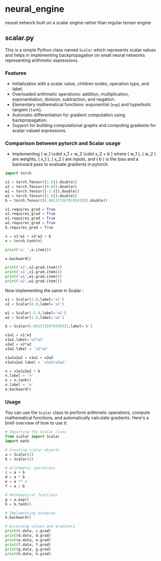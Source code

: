 # neural_engine
neural network  built on a scalar engine rather than regular tensor engine

## scalar.py

This is a simple Python class named `Scalar` which represents scalar values and helps in implementing backpropagation on small neural networks representing arithmetic expressions.

### Features

- Initialization with a scalar value, children nodes, operation type, and label.
- Overloaded arithmetic operations: addition, multiplication, exponentiation, division, subtraction, and negation.
- Elementary mathematical functions: exponential (`exp`) and hyperbolic tangent (`tanh`).
- Automatic differentiation for gradient computation using backpropagation.
- Support for building computational graphs and computing gradients for scalar-valued expressions.

### Comparison between pytorch and Scalar usage

- Implementing \[
w_1 \cdot x_1 + w_2 \cdot x_2 + b
\]
where \( w_1 \), \( w_2 \) are weights, \( x_1 \), \( x_2 \) are inputs, and \( b \) is the bias and a backward pass to evaluate gradients in pytorch

```python
import torch

x1 = torch.Tensor([2.0]).double()
x2 = torch.Tensor([0.0]).double()
w1 = torch.Tensor([-3.0]).double()
w2 = torch.Tensor([1.0]).double()
b = torch.Tensor([6.8813735870195432]).double()

x1.requires_grad = True
x2.requires_grad = True
w1.requires_grad = True
w2.requires_grad = True
b.requires_grad = True

n = x1*w1 + x2*w2 + b
o = torch.tanh(n)

print('o: ',o.item())

o.backward()

print('x2',x2.grad.item())
print('x1',x1.grad.item())
print('w1',w1.grad.item())
print('w2',w2.grad.item())
```
Now implementing the same in Scalar :

```python
x1 = Scalar(2.0,label='x1')
x2 = Scalar(0.0,label='x2')

w1 = Scalar(-3.0,label='w1')
w2 = Scalar(1.0,label='w2')

b = Scalar(6.8813735870195432,label='b')

x1w1 = x1*w1
x1w1.label='x1*w1'
x2w2 = x2*w2 
x2w2.label = 'x2*w2'

x1w1x2w2 = x1w1 + x2w2
x1w1x2w2.label = 'x1w1+x2w2'

n = x1w1x2w2 + b
n.label = 'n'
o = n.tanh()
o.label = 'o'
o.backward()
```

### Usage

You can use the `Scalar` class to perform arithmetic operations, compute mathematical functions, and automatically calculate gradients. Here's a brief overview of how to use it:

```python
# Importing the Scalar class
from scalar import Scalar
import math

# Creating scalar objects
a = Scalar(2)
b = Scalar(3)

# Arithmetic operations
c = a + b
d = a * b
e = a ** 2
f = a / b

# Mathematical functions
g = a.exp()
h = b.tanh()

# Implementing backprop
h.backward()

# Accessing values and gradients
print(c.data, c.grad)
print(d.data, d.grad)
print(e.data, e.grad)
print(f.data, f.grad)
print(g.data, g.grad)
print(h.data, h.grad)

